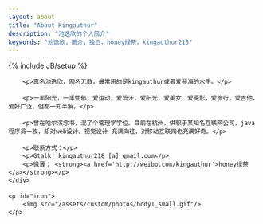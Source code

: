 ```yaml
---
layout: about
title: "About Kingauthur"
description: "池逸欣的个人简介"
keywords: "池逸欣，简介，独白，honey绿茶，kingauthur218"
---
```

{% include JB/setup %}

<div id="content">
	<div id="about">

		<p>真名池逸欣，网名无数，最常用的是kingauthur或者爱琴海的水手。</p>

		<p>一半阳光，一半忧郁，爱运动，爱流汗，爱阳光，爱美女，爱摄影，爱旅行，爱吉他，爱好广泛，但都一知半解。</p>

		<p>曾在哈尔滨念书，混了个管理学学位。目前在杭州，供职于某知名互联网公司，java程序员一枚，却对web设计、视觉设计 充满向往，对移动互联网也充满好奇。</p>

		<p>联系方式：</p>
		<p>Gtalk: kingauthur218 [a] gmail.com</p>
		<p>微薄： <strong><a href='http://weibo.com/kingauthur'>honey绿茶</a></strong></p>
	</div>

	<p id="icon">
		<img src="/assets/custom/photos/body1_small.gif"/>
	</p>

</div>

<script type="text/javascript">
	showCurrentItem(document.getElementById("menu-item-about"));
</script>







